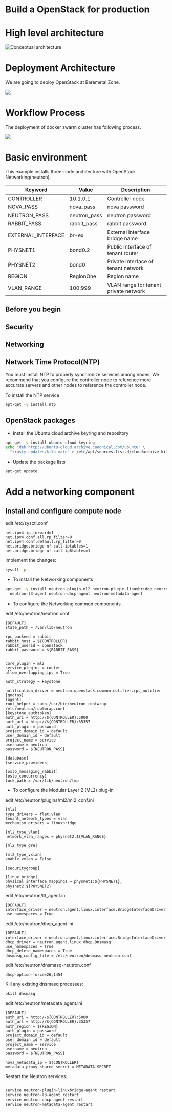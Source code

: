 # Build a OpenStack for production

# High level architecture

![Conceptual architecture](http://docs.openstack.org/kilo/install-guide/install/apt/content/figures/1/a/common/figures/openstack_kilo_conceptual_arch.png)

# Deployment Architecture
We are going to deploy OpenStack at Baremetal Zone.

<img src="https://raw.githubusercontent.com/pyengine/orchestra-books/master/cloud/OpenStack/deployment_architecture.png">

# Workflow Process

The deployment of docker swarm cluster has following process.

<img src="https://raw.githubusercontent.com/pyengine/orchestra-books/master/cloud/OpenStack/workflow.png">

# Basic environment
This example installs three-node architecture with OpenStack Networking(neutron).

Keyword     | Value         | Description
-----       | -----         | ----
CONTROLLER  | 10.1.0.1      | Controller node
NOVA_PASS   | nova_pass     | nova password
NEUTRON_PASS | neutron_pass | neutron password
RABBIT_PASS | rabbit_pass   | rabbit password
EXTERNAL_INTERFACE | br-ex  | External interface bridge name
PHYSNET1    | bond0.2       | Public Interface of tenant router
PHYSNET2    | bond0         | Private Interface of tenant network
REGION      | RegionOne     | Region name
VLAN_RANGE  | 100:999       | VLAN range for tenant private network

## Before you begin
## Security
## Networking
## Network Time Protocol(NTP)
You must install NTP to properly synchronize services among nodes. We recommend that you configure the controller node to reference more accurate servers and other nodes to reference the controller node.

To install the NTP service

~~~bash
apt-get -y install ntp
~~~

## OpenStack packages
* Install the Ubuntu cloud archive keyring and repository

~~~bash
apt-get -y install ubuntu-cloud-keyring
echo "deb http://ubuntu-cloud.archive.canonical.com/ubuntu" \
  "trusty-updates/kilo main" > /etc/apt/sources.list.d/cloudarchive-kilo.list
~~~

* Update the package lists

~~~bash
apt-get update
~~~

# Add a networking component

## Install and configure compute node

edit /etc/sysctl.conf

~~~text
net.ipv4.ip_forward=1
net.ipv4.conf.all.rp_filter=0
net.ipv4.conf.default.rp_filter=0
net.bridge.bridge-nf-call-iptables=1
net.bridge.bridge-nf-call-ip6tables=1
~~~

Implement the changes:

~~~bash
sysctl -p
~~~

* To install the Networking components

~~~bash
apt-get -y install neutron-plugin-ml2 neutron-plugin-linuxbridge neutron-plugin-linuxbridge-agent \
  neutron-l3-agent neutron-dhcp-agent neutron-metadata-agent
~~~

* To configure the Networking common components

edit /etc/neutron/neutron.conf

~~~text
[DEFAULT]
state_path = /var/lib/neutron

rpc_backend = rabbit
rabbit_host = ${CONTROLLER}
rabbit_userid = openstack
rabbit_password = ${RABBIT_PASS}


core_plugin = ml2
service_plugins = router
allow_overlapping_ips = True

auth_strategy = keystone

notification_driver = neutron.openstack.common.notifier.rpc_notifier
[quotas]
[agent]
root_helper = sudo /usr/bin/neutron-rootwrap /etc/neutron/rootwrap.conf
[keystone_authtoken]
auth_uri = http://${CONTROLLER}:5000
auth_url = http://${CONTROLLER}:35357
auth_plugin = password
project_domain_id = default
user_domain_id = default
project_name = service
username = neutron
password = ${NEUTRON_PASS}

[database]
[service_providers]

[oslo_messaging_rabbit]
[oslo_concurrency]
lock_path = /var/lib/neutron/tmp

~~~

* To configure the Modular Layer 2 (ML2) plug-in

edit /etc/neutron/plugins/ml2/ml2_conf.ini

~~~text
[ml2]
type_drivers = flat,vlan
tenant_network_types = vlan
mechanism_drivers = linuxbridge

[ml2_type_vlan]
network_vlan_ranges = physnet2:${VLAN_RANGE}

[ml2_type_gre]

[ml2_type_vxlan]
enable_vxlan = False

[securitygroup]

[linux_bridge]
physical_interface_mappings = physnet1:${PHYSNET1}, physnet2:${PHYSNET2}

~~~

edit /etc/neutron/l3_agent.ini

~~~text
[DEFAULT]
interface_driver = neutron.agent.linux.interface.BridgeInterfaceDriver
use_namespaces = True
~~~

edit /etc/neutron/dhcp_agent.ini

~~~text
[DEFAULT]
interface_driver = neutron.agent.linux.interface.BridgeInterfaceDriver
dhcp_driver = neutron.agent.linux.dhcp.Dnsmasq
use_namespaces = True
dhcp_delete_namespaces = True
dnsmasq_config_file = /etc/neutron/dnsmasq-neutron.conf
~~~

edit /etc/neutron/dnsmasq-neutron.conf

~~~text
dhcp-option-force=26,1454
~~~

Kill any existing dnsmasq processes:

~~~bash
pkill dnsmasq
~~~

edit /etc/neutron/metadata_agent.ini

~~~text
[DEFAULT]
auth_uri = http://${CONTROLLER}:5000
auth_url = http://${CONTROLLER}:35357
auth_region = ${REGION}
auth_plugin = password
project_domain_id = default
user_domain_id = default
project_name = service
username = neutron
password = ${NEUTRON_PASS}

nova_metadata_ip = ${CONTROLLER}
metadata_proxy_shared_secret = METADATA_SECRET
~~~


Restart the Neutron services:

~~~bash

service neutron-plugin-linuxbridge-agent restart
service neutron-l3-agent restart
service neutron-dhcp-agent restart
service neutron-metadata-agent restart

~~~

